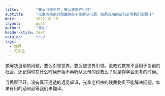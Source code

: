 ```yaml
---
title:        "要么引领世界，要么被世界引领"
subtitle:     "光拿老祖宗的残羹剩炙不能解决问题，如果有用的话何必等我们来翻译"
date:         2022-10-19
layout:       post
author:       "青山"
header-style: text
catalog:      true
tags:
  - 世界
  - 见众生
---
```


想解决当前的问题，要么引领世界，要么被世界引领。说教式教育不适用于当前的社会，还记得你在什么时候开始不再听从父母的说教么？就是你学会思考的时候。

当民智已开，没有真正通透的远见卓识，光拿老祖宗的残羹剩炙不能解决问题，如果有用的话何必等我们来翻译。 